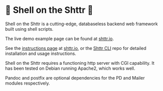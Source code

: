 # :toilet: Shell on the Shttr :toilet:

Shell on the Shttr is a cutting-edge, databaseless backend web framework built using shell scripts.

The live demo example page can be found at [shttr.io](https://shttr.io).

See the [instructions page](https://shttr.io/cgi-bin/readme.sh) at [shttr.io](https://shttr.io), or the [Shttr CLI](https://git.calebstein.net/calebstein1/shttr) repo for detailed installation and usage instructions.

Shell on the Shttr requires a functioning http server with CGI capability. It has been tested on Debian running Apache2, which works well.

Pandoc and postfix are optional dependencies for the PD and Mailer modules respectively.
